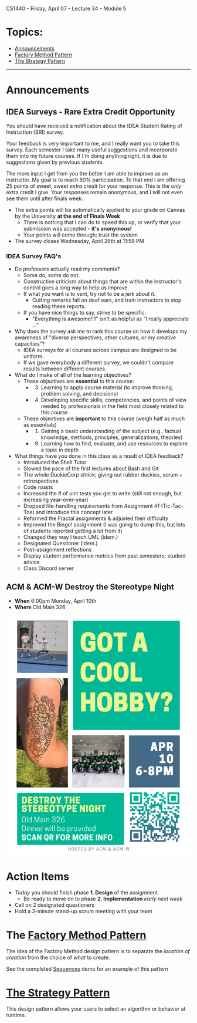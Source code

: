 CS1440 - Friday, April 07 - Lecture 34 - Module 5

# Topics:
* [Announcements](#announcements)
* [Factory Method Pattern](#factory-method-pattern)
* [The Strategy Pattern](#the-strategy-pattern)


------------------------------------------------------------
# Announcements

## IDEA Surveys - Rare Extra Credit Opportunity

You should have received a notification about the IDEA Student Rating of Instruction (SRI) survey.

Your feedback is very important to me, and I really want you to take this survey.  Each semester I take many useful suggestions and incorporate them into my future courses.  If I'm doing anything right, it is due to suggestions given by previous students.

The more input I get from you the better I am able to improve as an instructor.  My goal is to reach 80% participation.  To that end I am offering 25 points of sweet, sweet *extra credit* for your response.  This is the *only* extra credit I give.  Your responses remain anonymous, and I will not even see them until after finals week.

*   The extra points will be automatically applied to your grade on Canvas by the University **at the end of Finals Week**
    *   There is nothing that I can do to speed this up, or verify that your submission was accepted - **it's anonymous!**
    *   Your points will come through; trust the system
*   The survey closes Wednesday, April 26th at 11:59 PM

### IDEA Survey FAQ's

*   Do professors actually read my comments?
    *   Some do, some do not.
    *   Constructive criticism about things that are within the instructor's control goes a long way to help us improve.
    *   If what you want is to vent, try not to be a jerk about it.
        *   Cutting remarks fall on deaf ears, and train instructors to stop reading these reports.
    *   If you have nice things to say, strive to be specific.
        *   "Everything is awesome!!1" isn't as helpful as "I really appreciate ..."
*   Why does the survey ask me to rank this course on how it develops my awareness of "diverse perspectives, other cultures, or my creative capacities"?
    *   IDEA surveys for all courses across campus are designed to be uniform.
    *   If we gave everybody a different survey, we couldn't compare results between different courses.
*   What do I make of all of the learning objectives?
    *   These objectives are **essential** to this course:
        *   3. Learning to apply course material (to improve thinking, problem solving, and decisions)
        *   4. Developing specific skills, competencies, and points of view needed by professionals in the field most closely related to this course
    *   These objectives are **important** to this course (weigh half as much as essentials)
        *   1. Gaining a basic understanding of the subject (e.g., factual knowledge, methods, principles, generalizations, theories)
        *   9. Learning how to find, evaluate, and use resources to explore a topic in depth
*   What things have you done in this class as a result of IDEA feedback?
    *   Introduced the Shell Tutor
    *   Slowed the pace of the first lectures about Bash and Git
    *   The whole DuckieCorp shtick; giving out rubber duckies, scrum + retrospectives
    *   Code roasts
    *   Increased the # of unit tests you get to write (still not enough, but increasing year-over-year)
    *   Dropped file-handling requirements from Assignment #1 (Tic-Tac-Toe) and introduce this concept later
    *   Reformed the Fractal assignments & adjusted their difficulty
    *   Improved the Bingo! assignment (I was going to dump this, but lots of students reported getting a lot from it)
    *   Changed they way I teach UML (idem.)
    *   Designated Questioner (idem.)
    *   Post-assignment reflections
    *   Display student performance metrics from past semesters; student advice
    *   Class Discord server


## ACM & ACM-W Destroy the Stereotype Night

*   **When**  6:00pm Monday, April 10th
*   **Where** Old Main 326

![./03-acmw-poster.png](./03-acmw-poster.png)


# Action Items

*   *Today* you should finish phase **1. Design** of the assignment
    *   Be ready to move on to phase **2. Implementation** *early next week*
*	Call on 2 designated questioners
*	Hold a 3-minute stand-up scrum meeting with your team



# The [Factory Method Pattern](../Design_Patterns.md#the-factory-method-pattern)

The idea of the Factory Method design pattern is to separate the *location of creation* from the choice of *what* to create.

See the completed [Sequences](./Sequences) demo for an example of this pattern



# [The Strategy Pattern](../Design_Patterns.md#the-strategy-pattern)

This design pattern allows your users to select an algorithm or behavior at runtime.




